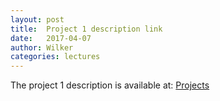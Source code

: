 ```yaml
---
layout: post
title:  Project 1 description link 
date:   2017-04-07
author: Wilker
categories: lectures
---
```


The project 1 description is available at:
[Projects](https://uva-slpl.github.io/nlp2/projects.html)


